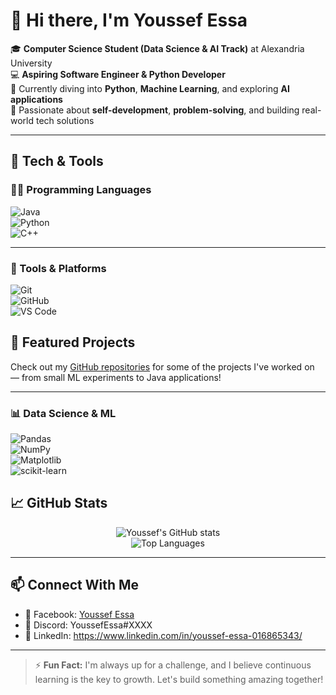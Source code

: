 # 👋 Hi there, I'm Youssef Essa

🎓 **Computer Science Student (Data Science & AI Track)** at Alexandria University  
💻 **Aspiring Software Engineer & Python Developer**  
🌱 Currently diving into **Python**, **Machine Learning**, and exploring **AI applications**  
🚀 Passionate about **self-development**, **problem-solving**, and building real-world tech solutions  

---

## 🧠 Tech & Tools

### 👨‍💻 Programming Languages
![Java](https://img.shields.io/badge/-Java-007396?logo=java&logoColor=white&style=flat)  
![Python](https://img.shields.io/badge/-Python-3776AB?logo=python&logoColor=white&style=flat)  
![C++](https://img.shields.io/badge/-C++-00599C?logo=c%2B%2B&logoColor=white&style=flat)  

---
### 🧰 Tools & Platforms
![Git](https://img.shields.io/badge/-Git-F05032?logo=git&logoColor=white&style=flat)  
![GitHub](https://img.shields.io/badge/-GitHub-181717?logo=github&logoColor=white&style=flat)  
![VS Code](https://img.shields.io/badge/-VS%20Code-007ACC?logo=visual-studio-code&logoColor=white&style=flat)

## 📌 Featured Projects

Check out my [GitHub repositories](https://github.com/YoussefEssa22?tab=repositories) for some of the projects I've worked on — from small ML experiments to Java applications!

---
### 📊 Data Science & ML
![Pandas](https://img.shields.io/badge/-Pandas-150458?logo=pandas&logoColor=white&style=flat)  
![NumPy](https://img.shields.io/badge/-NumPy-013243?logo=numpy&logoColor=white&style=flat)  
![Matplotlib](https://img.shields.io/badge/-Matplotlib-11557C?logo=matplotlib&logoColor=white&style=flat)  
![scikit-learn](https://img.shields.io/badge/-scikit%20learn-F7931E?logo=scikit-learn&logoColor=white&style=flat)

## 📈 GitHub Stats

<p align="center">
  <img src="https://github-readme-stats.vercel.app/api?username=YoussefEssa22&show_icons=true&theme=tokyonight" alt="Youssef's GitHub stats" />
  <br/>
  <img src="https://github-readme-stats.vercel.app/api/top-langs/?username=YoussefEssa22&layout=compact&theme=tokyonight" alt="Top Languages" />
</p>

---

## 📫 Connect With Me

- 📘 Facebook: [Youssef Essa](https://facebook.com/YOUR_USERNAME)
- 💬 Discord: YoussefEssa#XXXX
- 💼 LinkedIn: https://www.linkedin.com/in/youssef-essa-016865343/

---

> ⚡ **Fun Fact:** I'm always up for a challenge, and I believe continuous learning is the key to growth. Let's build something amazing together!

